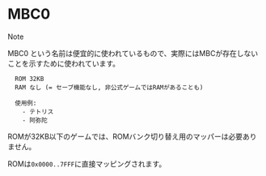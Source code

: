 # MBC0

> [!NOTE]
>  MBC0 という名前は便宜的に使われているもので、実際にはMBCが存在しないことを示すために使われています。

```
  ROM 32KB
  RAM なし (= セーブ機能なし, 非公式ゲームではRAMがあることも)

  使用例:
    - テトリス
    - 阿弥陀
```

ROMが32KB以下のゲームでは、ROMバンク切り替え用のマッパーは必要ありません。

ROMは`0x0000..7FFF`に直接マッピングされます。

